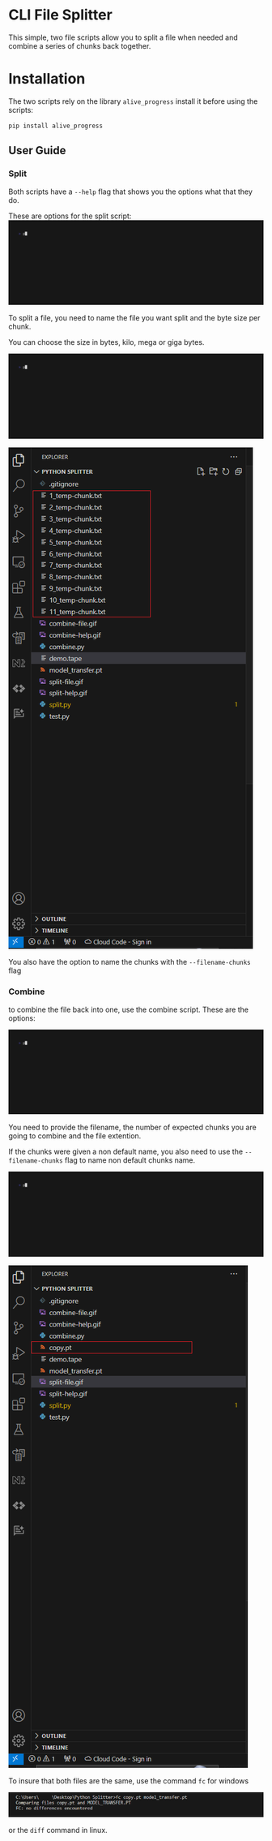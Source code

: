 # CLI File Splitter
This simple, two file scripts allow you to split a file when needed and combine a series of chunks back together.

# Installation 
The two scripts rely on the library `alive_progress` 
install it before using the scripts:
```
pip install alive_progress
```
## User Guide

### Split
Both scripts have a `--help` flag that shows you the options what that they do.

These are options for the split script:
![split-help](./resources/split-help.gif)


To split a file, you need to name the file you want split and the byte size per chunk.

You can choose the size in bytes, kilo, mega or giga bytes.

![split-file](./resources/split-file.gif)

![split.png](./resources/split.png)

You also have the option to name the chunks with the `--filename-chunks` flag

### Combine
to combine the file back into one, use the combine script.
These are the options:

![combine-help](./resources/combine-help.gif)

You need to provide the filename, the number of expected chunks you are going to combine and the file extention.

If the chunks were given a non default name, you also need to use the `--filename-chunks` flag to name non default chunks name.

![combine-file](./resources/combine-file.gif)

![combine.png](./resources/combine.png)

To insure that both files are the same, use the command `fc` for windows 

![compare-windows.png](./resources/compare-windows.png)

or the `diff` command in linux.






